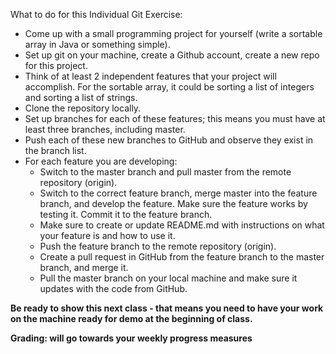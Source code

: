 What to do for this Individual Git Exercise:

- Come up with a small programming project for yourself (write a sortable array in Java or something simple).
- Set up git on your machine, create a Github account, create a new repo for this project.
- Think of at least 2 independent features that your project will accomplish.  For the sortable array, it could be sorting a list of integers and sorting a list of strings.
- Clone the repository locally.
- Set up branches for each of these features; this means you must have at least three branches, including master.
- Push each of these new branches to GitHub and observe they exist in the branch list.
- For each feature you are developing:
    - Switch to the master branch and pull master from the remote repository (origin).
    - Switch to the correct feature branch, merge master into the feature branch, and develop the feature.  Make sure the feature works by testing it.  Commit it to the feature branch.
    - Make sure to create or update README.md with instructions on what your feature is and how to use it.
    - Push the feature branch to the remote repository (origin).
    - Create a pull request in GitHub from the feature branch to the master branch, and merge it.
    - Pull the master branch on your local machine and make sure it updates with the code from GitHub.

**Be ready to show this next class - that means you need to have your work on the machine ready for demo at the beginning of class.**

**Grading: will go towards your weekly progress measures**